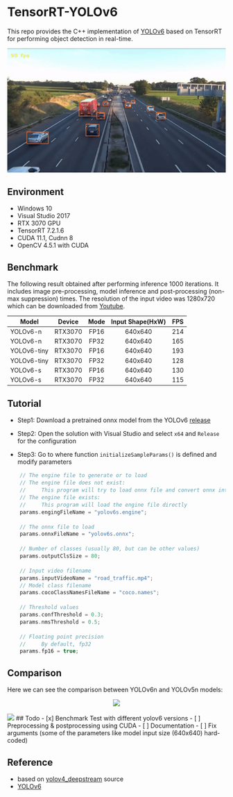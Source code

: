 # TensorRT-YOLOv6
This repo provides the C++ implementation of [YOLOv6](https://github.com/meituan/YOLOv6) based on TensorRT for performing object detection in real-time.
<p align="center">
  <img src="result.gif" />
</p>

## Environment
- Windows 10
- Visual Studio 2017
- RTX 3070 GPU
- TensorRT 7.2.1.6
- CUDA 11.1, Cudnn 8
- OpenCV 4.5.1 with CUDA

## Benchmark
The following result obtained after performing inference 1000 iterations. It includes image pre-processing, model inference and post-processing (non-max suppression) times. The resolution of the input video was 1280x720 which can be downloaded from [Youtube](https://www.youtube.com/watch?v=wqctLW0Hb_0&t=1214s).

| Model | Device | Mode | Input Shape(HxW) | FPS |
|-|-|:-:|:-:|:-:|
| YOLOv6-n | RTX3070 | FP16 | 640x640 | 214 |
| YOLOv6-n | RTX3070 | FP32 | 640x640 | 165 |
| YOLOv6-tiny | RTX3070 | FP16 | 640x640 | 193 |
| YOLOv6-tiny | RTX3070 | FP32| 640x640 | 128 |
| YOLOv6-s | RTX3070 | FP16 | 640x640 | 130 |
| YOLOv6-s | RTX3070 | FP32 | 640x640 | 115 |

## Tutorial

- Step1: Download a pretrained onnx model from the YOLOv6 [release](https://github.com/meituan/YOLOv6/releases/tag/0.1.0)

- Step2: Open the solution with Visual Studio and select `x64` and `Release` for the configuration

- Step3: Go to where function `initializeSampleParams()` is defined and modify parameters 

```cpp
    // The engine file to generate or to load
    // The engine file does not exist:
    //     This program will try to load onnx file and convert onnx into engine
    // The engine file exists:
    //     This program will load the engine file directly
    params.engingFileName = "yolov6s.engine";

    // The onnx file to load
    params.onnxFileName = "yolov6s.onnx";
    
    // Number of classes (usually 80, but can be other values)
    params.outputClsSize = 80;
    
    // Input video filename
    params.inputVideoName = "road_traffic.mp4";
    // Model class filename
    params.cocoClassNamesFileName = "coco.names";
    
    // Threshold values
    params.confThreshold = 0.3;
    params.nmsThreshold = 0.5;
    
    // Floating point precision
    //     By default, fp32
    params.fp16 = true; 
```
## Comparison
Here we can see the comparison between YOLOv6n and YOLOv5n models:
<p align="center">
  <img src="Yolov5vsyolov6.gif" />
</p>
<img src="Yolov5vsyolov6.gif" width="600"/>
## Todo
- [x] Benchmark Test with different yolov6 versions 
- [ ] Preprocessing & postprocessing using CUDA
- [ ] Documentation
- [ ] Fix arguments (some of the parameters like model input size (640x640) hard-coded)

## Reference
  - based on [yolov4_deepstream](https://github.com/NVIDIA-AI-IOT/yolov4_deepstream/tree/master/tensorrt_yolov4) source
  - [YOLOv6](https://github.com/meituan/YOLOv6)
